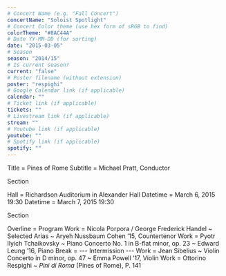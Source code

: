 ```yaml
---
# Concert Name (e.g. "Fall Concert")
concertName: "Soloist Spotlight"
# Concert Color theme (use hex form of sRGB to find)
colorTheme: "#8AC44A"
# Date YY-MM-DD (for sorting)
date: "2015-03-05"
# Season
season: "2014/15"
# Is current season?
current: "false"
# Poster filename (without extension)
poster: "respighi"
# Google Calendar link (if applicable)
calendar: ""
# Ticket link (if applicable)
tickets: ""
# Livestream link (if applicable)
stream: ""
# Youtube link (if applicable)
youtube: ""
# Spotify link (if applicable)
spotify: ""
---
```

Title = Pines of Rome
Subtitle = Michael Pratt, Conductor

Section

Hall = Richardson Auditorium in Alexander Hall
Datetime = March 6, 2015 19:30
Datetime = March 7, 2015 19:30

Section

Overline = Program
Work = Nicola Porpora / George Frederick Handel ~ Selected Arias ~ Aryeh Nussbaum Cohen ’15, Countertenor
Work = Pyotr Ilyich Tchaikovsky ~ Piano Concerto No. 1 in B-flat minor, op. 23 ~ Edward Leung ’16, Piano
Break = --- Intermission ---
Work = Jean Sibelius ~ Violin Concerto in D minor, op. 47 ~ Emma Powell ’17, Violin
Work = Ottorino Respighi ~ *Pini di Roma* (Pines of Rome), P. 141

